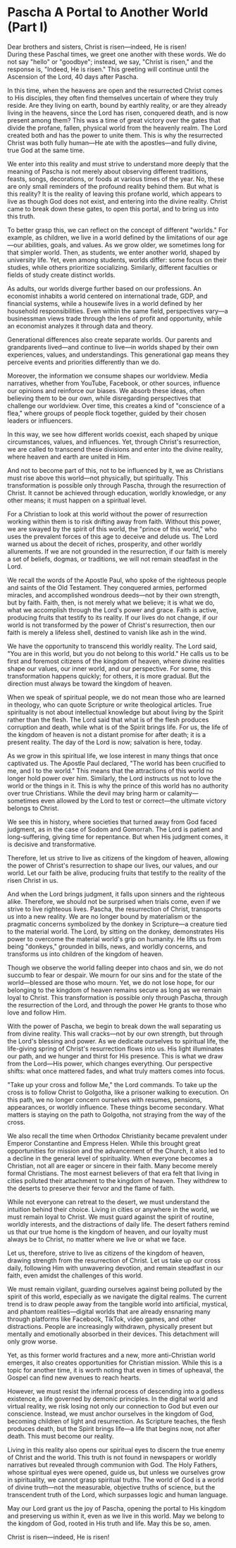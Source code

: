 # Pascha A Portal to Another World (Part I)

Dear brothers and sisters, Christ is risen—indeed, He is risen!  
During these Paschal times, we greet one another with these words. We do not say "hello" or "goodbye"; instead, we say, "Christ is risen," and the response is, "Indeed, He is risen." This greeting will continue until the Ascension of the Lord, 40 days after Pascha.  

In this time, when the heavens are open and the resurrected Christ comes to His disciples, they often find themselves uncertain of where they truly reside. Are they living on earth, bound by earthly reality, or are they already living in the heavens, since the Lord has risen, conquered death, and is now present among them? This was a time of great victory over the gates that divide the profane, fallen, physical world from the heavenly realm. The Lord created both and has the power to unite them. This is why the resurrected Christ was both fully human—He ate with the apostles—and fully divine, true God at the same time.  

We enter into this reality and must strive to understand more deeply that the meaning of Pascha is not merely about observing different traditions, feasts, songs, decorations, or foods at various times of the year. No, these are only small reminders of the profound reality behind them. But what is this reality? It is the reality of leaving this profane world, which appears to live as though God does not exist, and entering into the divine reality. Christ came to break down these gates, to open this portal, and to bring us into this truth.  

To better grasp this, we can reflect on the concept of different "worlds." For example, as children, we live in a world defined by the limitations of our age—our abilities, goals, and values. As we grow older, we sometimes long for that simpler world. Then, as students, we enter another world, shaped by university life. Yet, even among students, worlds differ: some focus on their studies, while others prioritize socializing. Similarly, different faculties or fields of study create distinct worlds.  

As adults, our worlds diverge further based on our professions. An economist inhabits a world centered on international trade, GDP, and financial systems, while a housewife lives in a world defined by her household responsibilities. Even within the same field, perspectives vary—a businessman views trade through the lens of profit and opportunity, while an economist analyzes it through data and theory.  

Generational differences also create separate worlds. Our parents and grandparents lived—and continue to live—in worlds shaped by their own experiences, values, and understandings. This generational gap means they perceive events and priorities differently than we do.  

Moreover, the information we consume shapes our worldview. Media narratives, whether from YouTube, Facebook, or other sources, influence our opinions and reinforce our biases. We absorb these ideas, often believing them to be our own, while disregarding perspectives that challenge our worldview. Over time, this creates a kind of "conscience of a flea," where groups of people flock together, guided by their chosen leaders or influencers.  

In this way, we see how different worlds coexist, each shaped by unique circumstances, values, and influences. Yet, through Christ's resurrection, we are called to transcend these divisions and enter into the divine reality, where heaven and earth are united in Him.

And not to become part of this, not to be influenced by it, we as Christians must rise above this world—not physically, but spiritually. This transformation is possible only through Pascha, through the resurrection of Christ. It cannot be achieved through education, worldly knowledge, or any other means; it must happen on a spiritual level.  

For a Christian to look at this world without the power of resurrection working within them is to risk drifting away from faith. Without this power, we are swayed by the spirit of this world, the "prince of this world," who uses the prevalent forces of this age to deceive and delude us. The Lord warned us about the deceit of riches, prosperity, and other worldly allurements. If we are not grounded in the resurrection, if our faith is merely a set of beliefs, dogmas, or traditions, we will not remain steadfast in the Lord.  

We recall the words of the Apostle Paul, who spoke of the righteous people and saints of the Old Testament. They conquered armies, performed miracles, and accomplished wondrous deeds—not by their own strength, but by faith. Faith, then, is not merely what we believe; it is what we do, what we accomplish through the Lord's power and grace. Faith is active, producing fruits that testify to its reality. If our lives do not change, if our world is not transformed by the power of Christ's resurrection, then our faith is merely a lifeless shell, destined to vanish like ash in the wind.  

We have the opportunity to transcend this worldly reality. The Lord said, "You are in this world, but you do not belong to this world." He calls us to be first and foremost citizens of the kingdom of heaven, where divine realities shape our values, our inner world, and our perspective. For some, this transformation happens quickly; for others, it is more gradual. But the direction must always be toward the kingdom of heaven.  

When we speak of spiritual people, we do not mean those who are learned in theology, who can quote Scripture or write theological articles. True spirituality is not about intellectual knowledge but about living by the Spirit rather than the flesh. The Lord said that what is of the flesh produces corruption and death, while what is of the Spirit brings life. For us, the life of the kingdom of heaven is not a distant promise for after death; it is a present reality. The day of the Lord is now; salvation is here, today.  

As we grow in this spiritual life, we lose interest in many things that once captivated us. The Apostle Paul declared, "The world has been crucified to me, and I to the world." This means that the attractions of this world no longer hold power over him. Similarly, the Lord instructs us not to love the world or the things in it. This is why the prince of this world has no authority over true Christians. While the devil may bring harm or calamity—sometimes even allowed by the Lord to test or correct—the ultimate victory belongs to Christ.  

We see this in history, where societies that turned away from God faced judgment, as in the case of Sodom and Gomorrah. The Lord is patient and long-suffering, giving time for repentance. But when His judgment comes, it is decisive and transformative.  

Therefore, let us strive to live as citizens of the kingdom of heaven, allowing the power of Christ's resurrection to shape our lives, our values, and our world. Let our faith be alive, producing fruits that testify to the reality of the risen Christ in us.

And when the Lord brings judgment, it falls upon sinners and the righteous alike. Therefore, we should not be surprised when trials come, even if we strive to live righteous lives. Pascha, the resurrection of Christ, transports us into a new reality. We are no longer bound by materialism or the pragmatic concerns symbolized by the donkey in Scripture—a creature tied to the material world. The Lord, by sitting on the donkey, demonstrates His power to overcome the material world's grip on humanity. He lifts us from being "donkeys," grounded in bills, news, and worldly concerns, and transforms us into children of the kingdom of heaven.  

Though we observe the world falling deeper into chaos and sin, we do not succumb to fear or despair. We mourn for our sins and for the state of the world—blessed are those who mourn. Yet, we do not lose hope, for our belonging to the kingdom of heaven remains secure as long as we remain loyal to Christ. This transformation is possible only through Pascha, through the resurrection of the Lord, and through the power He grants to those who love and follow Him.  

With the power of Pascha, we begin to break down the wall separating us from divine reality. This wall cracks—not by our own strength, but through the Lord's blessing and power. As we dedicate ourselves to spiritual life, the life-giving spring of Christ's resurrection flows into us. His light illuminates our path, and we hunger and thirst for His presence. This is what we draw from the Lord—His power, which changes everything. Our perspective shifts: what once mattered fades, and what truly matters comes into focus.  

"Take up your cross and follow Me," the Lord commands. To take up the cross is to follow Christ to Golgotha, like a prisoner walking to execution. On this path, we no longer concern ourselves with resumes, pensions, appearances, or worldly influence. These things become secondary. What matters is staying on the path to Golgotha, not straying from the way of the cross.  

We also recall the time when Orthodox Christianity became prevalent under Emperor Constantine and Empress Helen. While this brought great opportunities for mission and the advancement of the Church, it also led to a decline in the general level of spirituality. When everyone becomes a Christian, not all are eager or sincere in their faith. Many become merely formal Christians. The most earnest believers of that era felt that living in cities polluted their attachment to the kingdom of heaven. They withdrew to the deserts to preserve their fervor and the flame of faith.  

While not everyone can retreat to the desert, we must understand the intuition behind their choice. Living in cities or anywhere in the world, we must remain loyal to Christ. We must guard against the spirit of routine, worldly interests, and the distractions of daily life. The desert fathers remind us that our true home is the kingdom of heaven, and our loyalty must always be to Christ, no matter where we live or what we face.  

Let us, therefore, strive to live as citizens of the kingdom of heaven, drawing strength from the resurrection of Christ. Let us take up our cross daily, following Him with unwavering devotion, and remain steadfast in our faith, even amidst the challenges of this world.

We must remain vigilant, guarding ourselves against being polluted by the spirit of this world, especially as we navigate the digital realms. The current trend is to draw people away from the tangible world into artificial, mystical, and phantom realities—digital worlds that are already ensnaring many through platforms like Facebook, TikTok, video games, and other distractions. People are increasingly withdrawn, physically present but mentally and emotionally absorbed in their devices. This detachment will only grow worse.  

Yet, as this former world fractures and a new, more anti-Christian world emerges, it also creates opportunities for Christian mission. While this is a topic for another time, it is worth noting that even in times of upheaval, the Gospel can find new avenues to reach hearts.  

However, we must resist the infernal process of descending into a godless existence, a life governed by demonic principles. In the digital world and virtual reality, we risk losing not only our connection to God but even our conscience. Instead, we must anchor ourselves in the kingdom of God, becoming children of light and resurrection. As Scripture teaches, the flesh produces death, but the Spirit brings life—a life that begins now, not after death. This must become our reality.  

Living in this reality also opens our spiritual eyes to discern the true enemy of Christ and the world. This truth is not found in newspapers or worldly narratives but revealed through communion with God. The Holy Fathers, whose spiritual eyes were opened, guide us, but unless we ourselves grow in spirituality, we cannot grasp spiritual truths. The world of God is a world of divine truth—not the measurable, objective truths of science, but the transcendent truth of the Lord, which surpasses logic and human language.  

May our Lord grant us the joy of Pascha, opening the portal to His kingdom and preserving us within it, even as we live in this world. May we belong to the kingdom of God, rooted in His truth and life. May this be so, amen.  

Christ is risen—indeed, He is risen!

